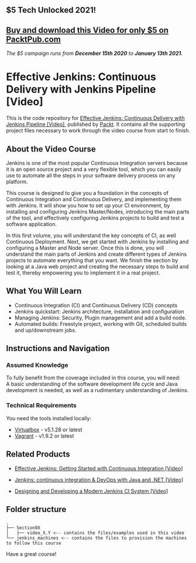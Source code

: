 ## $5 Tech Unlocked 2021!
[Buy and download this Video for only $5 on PacktPub.com](https://www.packtpub.com/product/effective-jenkins-continuous-delivery-with-jenkins-pipeline-video/9781788477710)
-----
*The $5 campaign         runs from __December 15th 2020__ to __January 13th 2021.__*

# Effective Jenkins: Continuous Delivery with Jenkins Pipeline [Video]
This is the code repository for [Effective Jenkins: Continuous Delivery with Jenkins Pipeline [Video]](https://www.packtpub.com/networking-and-servers/effective-jenkins-continuous-delivery-jenkins-pipeline-video?utm_source=github&utm_medium=repository&utm_campaign=9781788477710), published by [Packt](https://www.packtpub.com/?utm_source=github). It contains all the supporting project files necessary to work through the video course from start to finish.
## About the Video Course
Jenkins is one of the most popular Continuous Integration servers because it is an open source project and a very flexible tool, which you can easily use to automate all the steps in your software delivery process on any platform.

This course is designed to give you a foundation in the concepts of Continuous Integration and Continuous Delivery, and implementing them with Jenkins. It will show you how to set up your CI environment, by installing and configuring Jenkins Master/Nodes, introducing the main parts of the tool, and effectively configuring Jenkins projects to build and test a software application. 

In this first volume, you will understand the key concepts of CI, as well Continuous Deployment. Next, we get started with Jenkins by installing and configuring a Master and Node server. Once this is done, you will understand the main parts of Jenkins and create different types of Jenkins projects to automate everything that you want. We finish the section by looking at a Java web project and creating the necessary steps to build and test it, thereby empowering you to implement it in a real project.

<H2>What You Will Learn</H2>
<DIV class=book-info-will-learn-text>
<UL>
<LI>Continuous Integration (CI) and Continuous Delivery (CD) concepts&nbsp; 
<LI>Jenkins quickstart: Jenkins architecture, installation and configuration&nbsp; 
<LI>Managing Jenkins: Security, Plugin management and add a build node.&nbsp; 
<LI>Automated builds: Freestyle project, working with Git, scheduled builds and up/downstream jobs. </LI></UL></DIV>

## Instructions and Navigation
### Assumed Knowledge
To fully benefit from the coverage included in this course, you will need:<br/>
A basic understanding of the software development life cycle and Java development is needed, as well as a rudimentary understanding of Jenkins.
### Technical Requirements
You need the tools installed locally:

- [Virtualbox](http://www.virtualbox.org/) - v5.1.28 or latest
- [Vagrant](https://www.vagrantup.com/) - v1.9.2 or latest


## Related Products
* [Effective Jenkins: Getting Started with Continuous Integration [Video]](https://www.packtpub.com/networking-and-servers/effective-jenkins-getting-started-continuous-integration-video?utm_source=github&utm_medium=repository&utm_campaign=9781788476294)

* [Jenkins: continuous integration & DevOps with Java and .NET [Video]](https://www.packtpub.com/web-development/jenkins-continuous-integration-devops-java-and-net-video?utm_source=github&utm_medium=repository&utm_campaign=9781788995023)

* [Designing and Developing a Modern Jenkins CI System [Video]](https://www.packtpub.com/networking-and-servers/designing-and-developing-modern-jenkins-ci-system-video?utm_source=github&utm_medium=repository&utm_campaign=9781788390149)

## Folder structure

```
.
├── Section0X
│   ├── video_X.Y <-- contains the files/examples used in this video
└── jenkins_machines <-- contains the files to provision the machines to follow this course
```

Have a great course!

